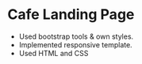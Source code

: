 # Cafe Landing Page

- Used bootstrap tools & own styles.
- Implemented responsive template.
- Used HTML and CSS
